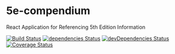 # 5e-compendium
React Application for Referencing 5th Edition Information

[![Build Status](https://travis-ci.org/jgunnison/5e-compendium.svg?branch=master)](https://travis-ci.org/jgunnison/5e-compendium)
[![dependencies Status](https://david-dm.org/jgunnison/5e-compendium/status.svg)](https://david-dm.org/jgunnison/5e-compendium)
[![devDependencies Status](https://david-dm.org/jgunnison/5e-compendium/dev-status.svg)](https://david-dm.org/jgunnison/5e-compendium?type=dev)
[![Coverage Status](https://coveralls.io/repos/github/jgunnison/5e-compendium/badge.svg?branch=master)](https://coveralls.io/github/jgunnison/5e-compendium?branch=master)
